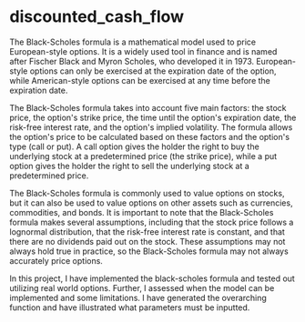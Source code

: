 # discounted_cash_flow
The Black-Scholes formula is a mathematical model used to price European-style options. It is a widely used tool in finance and is named after Fischer Black and Myron Scholes, who developed it in 1973. European-style options can only be exercised at the expiration date of the option, while American-style options can be exercised at any time before the expiration date.


The Black-Scholes formula takes into account five main factors: the stock price, the option's strike price, the time until the option's expiration date, the risk-free interest rate, and the option's implied volatility. The formula allows the option's price to be calculated based on these factors and the option's type (call or put). A call option gives the holder the right to buy the underlying stock at a predetermined price (the strike price), while a put option gives the holder the right to sell the underlying stock at a predetermined price.


The Black-Scholes formula is commonly used to value options on stocks, but it can also be used to value options on other assets such as currencies, commodities, and bonds. It is important to note that the Black-Scholes formula makes several assumptions, including that the stock price follows a lognormal distribution, that the risk-free interest rate is constant, and that there are no dividends paid out on the stock. These assumptions may not always hold true in practice, so the Black-Scholes formula may not always accurately price options.


In this project, I have implemented the black-scholes formula and tested out utilizing real world options. Further, I assessed when the model can be implemented and some limitations. I have generated the overarching function and have illustrated what parameters must be inputted. 

